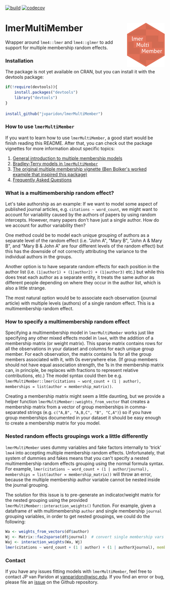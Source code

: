 [![build](https://github.com/jvparidon/lmerMultiMember/actions/workflows/r.yml/badge.svg)](https://github.com/jvparidon/lmerMultiMember/actions)
[![codecov](https://codecov.io/gh/jvparidon/lmerMultiMember/branch/main/graph/badge.svg)](https://codecov.io/gh/jvparidon/lmerMultiMember)

# lmerMultiMember <a href="https://jvparidon.github.io/lmerMultiMember/"><img src="man/figures/logo.png" align="right" height="139" /></a>
Wrapper around `lme4::lmer` and `lme4::glmer` to add support for multiple membership random effects.

### Installation
The package is not yet available on CRAN, but you can install it with the devtools package:
```R
if(!require(devtools)){
    install.packages("devtools")
    library("devtools")
}

install_github("jvparidon/lmerMultiMember")
```

### How to use `lmerMultiMember`
If you want to learn how to use `lmerMultiMember`, a good start would be finish reading this README. After that, you can check out the package vignettes for more information about specific topics:

1. [General introduction to multiple membership models](https://jvparidon.github.io/lmerMultiMember/articles/lmermultimember_intro.html)
2. [Bradley-Terry models in `lmerMultiMember`](https://jvparidon.github.io/lmerMultiMember/articles/bradleyterry_models.html)
3. [The original multiple membership vignette (Ben Bolker's worked example that inspired this package)](https://jvparidon.github.io/lmerMultiMember/articles/group_membership.html)
4. [Frequently Asked Questions](https://jvparidon.github.io/lmerMultiMember/articles/faq.html)

### What is a multimembership random effect?
Let's take authorship as an example: If we want to model some aspect of published journal articles, e.g. `citations ~ word_count`, we might want to account for variability caused by the authors of papers by using random intercepts. However, many papers don't have just a single author. How do we account for author variability then?  

One method could be to model each unique grouping of authors as a separate level of the random effect (i.e. "John A", "Mary B", "John A & Mary B", and "Mary B & John A" are four different levels of the random effect) but this has the downside of not correctly attributing the variance to the individual authors in the groups.  

Another option is to have separate random effects for each position in the author list (i.e. `(1|author1) + (1|author2) + (1|author3)` etc.) but while this does treat each author as a separate entity, it treats the same author as different people depending on where they occur in the author list, which is also a little strange.  

The most natural option would be to associate each observation (journal article) with multiple levels (authors) of a single random effect. This is a multimembership random effect.  

### How to specify a multimembership random effect
Specifying a multimembership model in `lmerMultiMember` works just like specifying any other mixed effects model in `lme4`, with the addition of a membership matrix (or weight matrix). This sparse matrix contains rows for all the observations in your dataset and columns for each unique group member. For each observation, the matrix contains 1s for all the group members associated with it, with 0s everywhere else. (If group members should not have equal association strength, the 1s in the membership matrix can, in principle, be replaces with fractions to represent relative contributions, etc.) The model syntax could then be e.g. `lmerMultiMember::lmer(citations ~ word_count + (1 | author), memberships = list(author = membership_matrix))`.  

Creating a membership matrix might seem a little daunting, but we provide a helper function `lmerMultiMember::weights_from_vector` that creates a membership matrix from a vector of group memberships in comma-separated strings (e.g. `c("A,B", "A,B,C", "B", "C,A")`) so if you have group memberships documented in your dataset it should be easy enough to create a membership matrix for you model.  

### Nested random effects groupings work a little differently

`lmerMultiMember` uses dummy variables and fake factors internally to 'trick' `lme4` into accepting multiple membership random effects. Unfortunately, that system of dummies and fakes means that you can't specify a nested multimembership random effects grouping using the normal formula syntax. For example, `lmer(citations ~ word_count + (1 | author/journal), memberships = list(author = membership_matrix))` will throw an error, because the multiple membership author variable cannot be nested inside the journal grouping.

The solution for this issue is to pre-generate an indicator/weight matrix for the nested grouping using the provided `lmerMultiMember::interaction_weights()` function. For example, given a dataframe `df` with multimembership `author` and single membership `journal` grouping variables, in order to get nested groupings, we could do the following:

```r
Wa <- weights_from_vectors(df$author)
Wj <- Matrix::fac2sparse(df$journal)  # convert single membership vars to an indicator matrix with fac2sparse()
Waj <- interaction_weights(Wa, Wj)
lmer(citations ~ word_count + (1 | author) + (1 | authorXjournal), memberships = list(author = Wa, authorXjournal = Waj))
```

### Contact
If you have any issues fitting models with `lmerMultiMember`, feel free to contact JP van Paridon at [vanparidon@wisc.edu](mailto:vanparidon@wisc.edu). If you find an error or bug, please file an [issue](https://github.com/jvparidon/lmerMultiMember/issues/new) on the Github repository.
